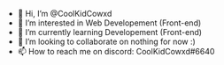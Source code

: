 - 👋 Hi, I’m @CoolKidCowxd
- 👀 I’m interested in Web Developement (Front-end)
- 🌱 I’m currently learning Developement (Front-end)
- 💞️ I’m looking to collaborate on nothing for now :)
- 📫 How to reach me on discord: CoolKidCowxd#6640

<!---
CoolKidCowxd/CoolKidCowxd is a ✨ special ✨ guy
--->
